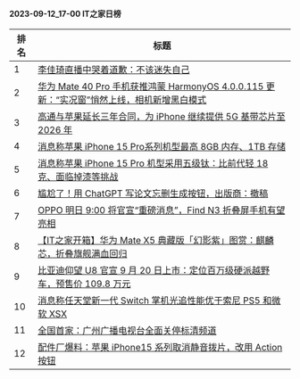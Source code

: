 #### 2023-09-12_17-00  IT之家日榜

| 排名 | 标题|
| --- | ---|
| 1 | [李佳琦直播中哭着道歉：不该迷失自己](https://www.ithome.com/0/718/423.htm) |
| 2 | [华为 Mate 40 Pro 手机获推鸿蒙 HarmonyOS 4.0.0.115 更新：“实况窗”悄然上线，相机新增黑白模式](https://www.ithome.com/0/718/414.htm) |
| 3 | [高通与苹果延长三年合同，为 iPhone 继续提供 5G 基带芯片至 2026 年](https://www.ithome.com/0/718/399.htm) |
| 4 | [消息称苹果 iPhone 15 Pro系列机型最高 8GB 内存、1TB 存储](https://www.ithome.com/0/718/432.htm) |
| 5 | [消息称苹果 iPhone 15 Pro 机型采用五级钛：比前代轻 18 克、面临掉漆等挑战](https://www.ithome.com/0/718/435.htm) |
| 6 | [尴尬了！用 ChatGPT 写论文忘删生成按钮，出版商：撤稿](https://www.ithome.com/0/718/409.htm) |
| 7 | [OPPO 明日 9:00 将官宣“重磅消息”，Find N3 折叠屏手机有望亮相](https://www.ithome.com/0/718/418.htm) |
| 8 | [【IT之家开箱】华为 Mate X5 典藏版「幻影紫」图赏：麒麟芯，折叠旗舰满血回归](https://www.ithome.com/0/718/510.htm) |
| 9 | [比亚迪仰望 U8 官宣 9 月 20 日上市：定位百万级硬派越野车，预售价 109.8 万元](https://www.ithome.com/0/718/395.htm) |
| 10 | [消息称任天堂新一代 Switch 掌机光追性能优于索尼 PS5 和微软 XSX](https://www.ithome.com/0/718/429.htm) |
| 11 | [全国首家：广州广播电视台全面关停标清频道](https://www.ithome.com/0/718/422.htm) |
| 12 | [配件厂爆料：苹果 iPhone15 系列取消静音拨片，改用 Action 按钮](https://www.ithome.com/0/718/438.htm) |

